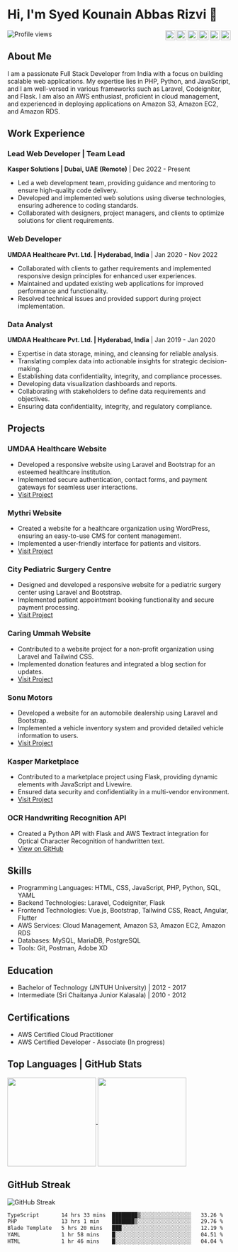 # Hi, I'm Syed Kounain Abbas Rizvi 👋
<div>
  <img align="left" src="https://komarev.com/ghpvc/?username=abbasmashaddy72&label=Profile%20views&color=0e75b6&style=flat" alt="Profile views" />
</div>

<div align="right">
  <a href="https://codepen.io/abbasmashaddy72"><img align="right" alt="CodePen" width="22px" src="https://raw.githubusercontent.com/rahuldkjain/github-profile-readme-generator/master/src/images/icons/Social/codepen.svg" /></a>
  <a href="https://dev.to/abbasmashaddy72"><img align="right" alt="Dev.to" width="22px" src="https://raw.githubusercontent.com/rahuldkjain/github-profile-readme-generator/master/src/images/icons/Social/devto.svg" /></a>
  <a href="https://twitter.com/abbasmashaddy72"><img align="right" alt="Twitter" width="22px" src="https://raw.githubusercontent.com/rahuldkjain/github-profile-readme-generator/master/src/images/icons/Social/twitter.svg" /></a>
  <a href="https://linkedin.com/in/abbasmashaddy72"><img align="right" alt="LinkedIn" width="22px" src="https://raw.githubusercontent.com/rahuldkjain/github-profile-readme-generator/master/src/images/icons/Social/linked-in-alt.svg" /></a>
  <a href="https://stackoverflow.com/users/12481925/syed-kounain-abbas-rizvi"><img align="right" alt="Stack Overflow" width="22px" src="https://raw.githubusercontent.com/rahuldkjain/github-profile-readme-generator/master/src/images/icons/Social/stack-overflow.svg" /></a>
  <a href="mailto:abbasmashaddy72@gmail.com">
    <img align="right" alt="Gmail" width="22px" src="https://upload.wikimedia.org/wikipedia/commons/7/7e/Gmail_icon_%282020%29.svg" />
  </a>
</div>

<br />

## About Me

I am a passionate Full Stack Developer from India with a focus on building scalable web applications. My expertise lies in PHP, Python, and JavaScript, and I am well-versed in various frameworks such as Laravel, Codeigniter, and Flask. I am also an AWS enthusiast, proficient in cloud management, and experienced in deploying applications on Amazon S3, Amazon EC2, and Amazon RDS.

## Work Experience

### Lead Web Developer | Team Lead
**Kasper Solutions | Dubai, UAE (Remote)** | Dec 2022 - Present
- Led a web development team, providing guidance and mentoring to ensure high-quality code delivery.
- Developed and implemented web solutions using diverse technologies, ensuring adherence to coding standards.
- Collaborated with designers, project managers, and clients to optimize solutions for client requirements.

### Web Developer
**UMDAA Healthcare Pvt. Ltd. | Hyderabad, India** | Jan 2020 - Nov 2022
- Collaborated with clients to gather requirements and implemented responsive design principles for enhanced user experiences.
- Maintained and updated existing web applications for improved performance and functionality.
- Resolved technical issues and provided support during project implementation.

### Data Analyst
**UMDAA Healthcare Pvt. Ltd. | Hyderabad, India** | Jan 2019 - Jan 2020
- Expertise in data storage, mining, and cleansing for reliable analysis.
- Translating complex data into actionable insights for strategic decision-making.
- Establishing data confidentiality, integrity, and compliance processes.
- Developing data visualization dashboards and reports.
- Collaborating with stakeholders to define data requirements and objectives.
- Ensuring data confidentiality, integrity, and regulatory compliance.

## Projects

### UMDAA Healthcare Website
- Developed a responsive website using Laravel and Bootstrap for an esteemed healthcare institution.
- Implemented secure authentication, contact forms, and payment gateways for seamless user interactions.
- [Visit Project](https://umdaa.co)

### Mythri Website
- Created a website for a healthcare organization using WordPress, ensuring an easy-to-use CMS for content management.
- Implemented a user-friendly interface for patients and visitors.
- [Visit Project](https://mythrihospital.net)

### City Pediatric Surgery Centre
- Designed and developed a responsive website for a pediatric surgery center using Laravel and Bootstrap.
- Implemented patient appointment booking functionality and secure payment processing.
- [Visit Project](https://citypaediatricsurgerycentre.com)

### Caring Ummah Website
- Contributed to a website project for a non-profit organization using Laravel and Tailwind CSS.
- Implemented donation features and integrated a blog section for updates.
- [Visit Project](https://caringummah.org)

### Sonu Motors
- Developed a website for an automobile dealership using Laravel and Bootstrap.
- Implemented a vehicle inventory system and provided detailed vehicle information to users.
- [Visit Project](https://sonu-motors.com)

### Kasper Marketplace
- Contributed to a marketplace project using Flask, providing dynamic elements with JavaScript and Livewire.
- Ensured data security and confidentiality in a multi-vendor environment.
- [Visit Project](https://marketplace.kasperpro.com)

### OCR Handwriting Recognition API
- Created a Python API with Flask and AWS Textract integration for Optical Character Recognition of handwritten text.
- [View on GitHub](https://github.com/abbasmashaddy72/handwriting-ocr-api)

## Skills
- Programming Languages: HTML, CSS, JavaScript, PHP, Python, SQL, YAML
- Backend Technologies: Laravel, Codeigniter, Flask
- Frontend Technologies: Vue.js, Bootstrap, Tailwind CSS, React, Angular, Flutter
- AWS Services: Cloud Management, Amazon S3, Amazon EC2, Amazon RDS
- Databases: MySQL, MariaDB, PostgreSQL
- Tools: Git, Postman, Adobe XD

## Education
- Bachelor of Technology (JNTUH University) | 2012 - 2017
- Intermediate (Sri Chaitanya Junior Kalasala) | 2010 - 2012

## Certifications
- AWS Certified Cloud Practitioner
- AWS Certified Developer - Associate (In progress)

## Top Languages | GitHub Stats
<a href="https://github.com/anuraghazra/github-readme-stats">
  <img height=200 align="center" src="https://github-readme-stats.vercel.app/api?username=abbasmashaddy72&hide=stars,prs&show=discussions_started,discussions_answered&show_icons=true&rank_icon=github&include_all_commits=true" />
</a>
<a href="https://github.com/anuraghazra/convoychat">
  <img height=200 align="center" src="https://github-readme-stats.vercel.app/api/top-langs?username=abbasmashaddy72&layout=compact&langs_count=8&card_width=320" />
</a>

## GitHub Streak
![GitHub Streak](https://github-readme-streak-stats.herokuapp.com/?user=abbasmashaddy72)

<!--START_SECTION:waka-->

```txt
TypeScript       14 hrs 33 mins  ████████▒░░░░░░░░░░░░░░░░   33.26 %
PHP              13 hrs 1 min    ███████▒░░░░░░░░░░░░░░░░░   29.76 %
Blade Template   5 hrs 20 mins   ███░░░░░░░░░░░░░░░░░░░░░░   12.19 %
YAML             1 hr 58 mins    █░░░░░░░░░░░░░░░░░░░░░░░░   04.51 %
HTML             1 hr 46 mins    █░░░░░░░░░░░░░░░░░░░░░░░░   04.04 %
```

<!--END_SECTION:waka-->

